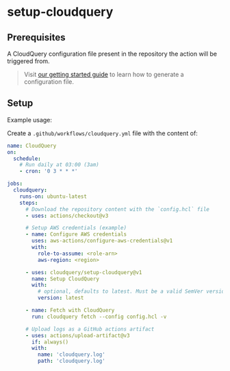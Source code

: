 # setup-cloudquery

## Prerequisites

A CloudQuery configuration file present in the repository the action will be triggered from.

> Visit [our getting started guide](https://docs.cloudquery.io/docs/getting-started/getting-started-with-aws/) to learn how to generate a configuration file.

## Setup

Example usage:

Create a `.github/workflows/cloudquery.yml` file with the content of:

```yaml
name: CloudQuery
on:
  schedule:
    # Run daily at 03:00 (3am)
    - cron: '0 3 * * *'

jobs:
  cloudquery:
    runs-on: ubuntu-latest
    steps:
      # Download the repository content with the `config.hcl` file
      - uses: actions/checkout@v3

      # Setup AWS credentials (example)
      - name: Configure AWS credentials
        uses: aws-actions/configure-aws-credentials@v1
        with:
          role-to-assume: <role-arn>
          aws-region: <region>

      - uses: cloudquery/setup-cloudquery@v1
        name: Setup CloudQuery
        with:
          # optional, defaults to latest. Must be a valid SemVer version (e.g. v0.22.9) or latest
          version: latest

      - name: Fetch with CloudQuery
        run: cloudquery fetch --config config.hcl -v

      # Upload logs as a GitHub actions artifact
      - uses: actions/upload-artifact@v3
        if: always()
        with:
          name: 'cloudquery.log'
          path: 'cloudquery.log'
```